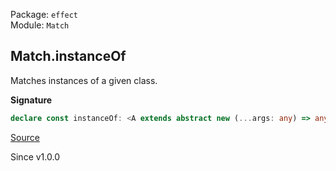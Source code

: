 Package: `effect`<br />
Module: `Match`<br />

## Match.instanceOf

Matches instances of a given class.

**Signature**

```ts
declare const instanceOf: <A extends abstract new (...args: any) => any>(constructor: A) => SafeRefinement<InstanceType<A>, never>
```

[Source](https://github.com/Effect-TS/effect/tree/main/packages/effect/src/Match.ts#L1061)

Since v1.0.0